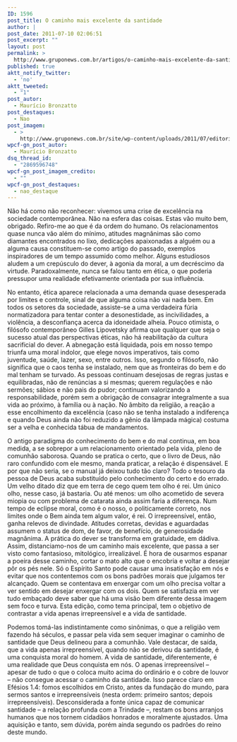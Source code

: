 ```yaml
---
ID: 1596
post_title: O caminho mais excelente da santidade
author: |
post_date: 2011-07-10 02:06:51
post_excerpt: ""
layout: post
permalink: >
  http://www.gruponews.com.br/artigos/o-caminho-mais-excelente-da-santidade
published: true
aktt_notify_twitter:
  - 'no'
aktt_tweeted:
  - "1"
post_autor:
  - Maurício Bronzatto
post_destaques:
  - Nao
post_imagem:
  - >
    http://www.gruponews.com.br/site/wp-content/uploads/2011/07/editorial-copy.jpg
wpcf-gn_post_autor:
  - Maurício Bronzatto
dsq_thread_id:
  - "2869596748"
wpcf-gn_post_imagem_credito:
  - ""
wpcf-gn_post_destaques:
  - nao_destaque
---
```

Não há como não reconhecer: vivemos uma crise de excelência na sociedade contemporânea. Não na esfera das coisas. Estas vão muito bem, obrigado. Refiro-me ao que é da ordem do humano. Os relacionamentos quase nunca vão além do mínimo, atitudes magnânimas são como diamantes encontrados no lixo, dedicações apaixonadas a alguém ou a alguma causa constituem-se como artigo do passado, exemplos inspiradores de um tempo assumido como melhor. Alguns estudiosos aludem a um crepúsculo do dever, à agonia da moral, a um decréscimo da virtude. Paradoxalmente, nunca se falou tanto em ética, o que poderia pressupor uma realidade efetivamente orientada por sua influência.

No entanto, ética aparece relacionada a uma demanda quase desesperada por limites e controle, sinal de que alguma coisa não vai nada bem. Em todos os setores da sociedade, assiste-se a uma verdadeira fúria normatizadora para tentar conter a desonestidade, as incivilidades, a violência, a desconfiança acerca da idoneidade alheia. Pouco otimista, o filósofo contemporâneo Gilles Lipovetsky afirma que qualquer que seja o sucesso atual das perspectivas éticas, não há reabilitação da cultura sacrificial do dever. A abnegação está liquidada, pois em nosso tempo triunfa uma moral indolor, que elege novos imperativos, tais como juventude, saúde, lazer, sexo, entre outros. Isso, segundo o filósofo, não significa que o caos tenha se instalado, nem que as fronteiras do bem e do mal tenham se turvado. As pessoas continuam desejosas de regras justas e equilibradas, não de renúncias a si mesmas; querem regulações e não sermões; sábios e não pais do pudor; continuam valorizando a responsabilidade, porém sem a obrigação de consagrar integralmente a sua vida ao próximo, à família ou à nação. No âmbito da religião, a reação a esse encolhimento da excelência (caso não se tenha instalado a indiferença e quando Deus ainda não foi reduzido a gênio da lâmpada mágica) costuma ser a velha e conhecida tábua de mandamentos.

O antigo paradigma do conhecimento do bem e do mal continua, em boa medida, a se sobrepor a um relacionamento orientado pela vida, pleno de comunhão saborosa. Quando se pratica o certo, que o livro de Deus, não raro confundido com ele mesmo, manda praticar, a relação é dispensável. E por que não seria, se o manual já deixou tudo tão claro? Todo o tesouro da pessoa de Deus acaba substituído pelo conhecimento do certo e do errado. Um velho ditado diz que em terra de cego quem tem olho é rei. Um único olho, nesse caso, já bastaria. Ou até menos: um olho acometido de severa miopia ou com problema de catarata ainda assim faria a diferença. Num tempo de eclipse moral, como é o nosso, o politicamente correto, nos limites onde o Bem ainda tem algum valor, é rei. O irrepreensível, então, ganha relevos de divindade. Atitudes corretas, devidas e aguardadas assumem o status de dom, de favor, de benefício, de generosidade magnânima. A prática do dever se transforma em gratuidade, em dádiva. Assim, distanciamo-nos de um caminho mais excelente, que passa a ser visto como fantasioso, mitológico, irrealizável. É hora de ousarmos espanar a poeira desse caminho, cortar o mato alto que o encobria e voltar a desejar pôr os pés nele. Só o Espírito Santo pode causar uma insatisfação em nós e evitar que nos contentemos com os bons padrões morais que julgamos ter alcançado. Quem se contentava em enxergar com um olho precisa voltar a ver sentido em desejar enxergar com os dois. Quem se satisfazia em ver tudo embaçado deve saber que há uma visão bem diferente dessa imagem sem foco e turva. Esta edição, como tema principal, tem o objetivo de contrastar a vida apenas irrepreensível e a vida de santidade.

Podemos tomá-las indistintamente como sinônimas, o que a religião vem fazendo há séculos, e passar pela vida sem sequer imaginar o caminho de santidade que Deus delineou para a comunhão. Vale destacar, de saída, que a vida apenas irrepreensível, quando não se derivou da santidade, é uma conquista moral do homem. A vida de santidade, diferentemente, é uma realidade que Deus conquista em nós. O apenas irrepreensível – apesar de tudo o que o coloca muito acima do ordinário e o cobre de louvor – não consegue acessar o caminho da santidade. Isso parece claro em Efésios 1.4: fomos escolhidos em Cristo, antes da fundação do mundo, para sermos santos e irrepreensíveis (nesta ordem: primeiro santos; depois irrepreensíveis). Desconsiderada a fonte única capaz de comunicar santidade – a relação profunda com a Trindade –, restam os bons arranjos humanos que nos tornem cidadãos honrados e moralmente ajustados. Uma aquisição e tanto, sem dúvida, porém ainda segundo os padrões do reino deste mundo.